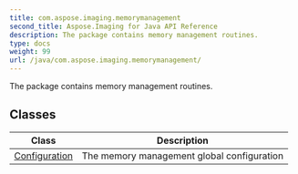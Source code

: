 ```yaml
---
title: com.aspose.imaging.memorymanagement
second_title: Aspose.Imaging for Java API Reference
description: The package contains memory management routines.
type: docs
weight: 99
url: /java/com.aspose.imaging.memorymanagement/
---
```


The package contains memory management routines.


## Classes

| Class | Description |
| --- | --- |
| [Configuration](../com.aspose.imaging.memorymanagement/configuration) | The memory management global configuration |
